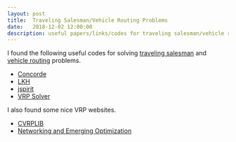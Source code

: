 ```yaml
---
layout: post
title:  Traveling Salesman/Vehicle Routing Problems
date:   2018-12-02 12:00:00
description: useful papers/links/codes for traveling salesman/vehicle routing 
---
```


I found the following useful codes for solving <a href="https://en.wikipedia.org/wiki/Travelling_salesman_problem" target="_blank">traveling salesman</a> and <a href="https://en.wikipedia.org/wiki/Vehicle_routing_problem" target="_blank">vehicle routing</a> problems.

<ul>
    <li><a href="http://www.math.uwaterloo.ca/tsp/concorde/index.html" target="_blank">Concorde</a></li>
    <li><a href="http://akira.ruc.dk/~keld/research/LKH-3/" target="_blank">LKH</a></li>
    <li><a href="https://github.com/graphhopper/jsprit" target="_blank">jspirit</a></li>
    <li><a href="https://allgo.inria.fr/app/vehiclerouting" target="_blank">VRP Solver</a></li>
</ul>

I also found some nice VRP websites.

<ul>
    <li><a href="http://vrp.galgos.inf.puc-rio.br/index.php/en/" target="_blank">CVRPLIB</a></li>
    <li><a href="http://neo.lcc.uma.es/vrp/" target="_blank">Networking and Emerging Optimization</a></li>
</ul>

